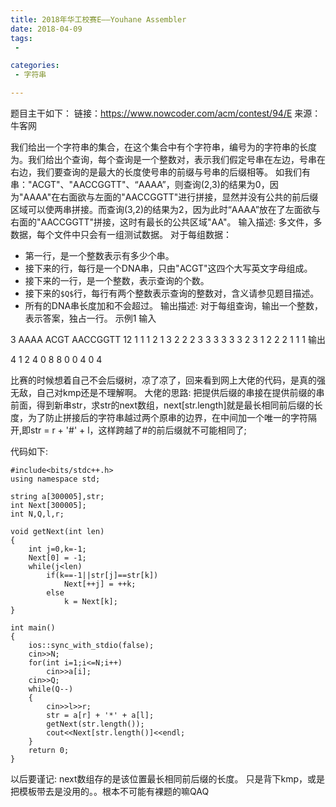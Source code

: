```yaml
---
title: 2018年华工校赛E——Youhane Assembler
date: 2018-04-09
tags:
 - 

categories:
 - 字符串

---
```


题目主干如下：
链接：https://www.nowcoder.com/acm/contest/94/E
来源：牛客网

我们给出一个字符串的集合，在这个集合中有个字符串，编号为的字符串的长度为。我们给出个查询，每个查询是一个整数对，表示我们假定号串在左边，号串在右边，我们要查询的是最大的长度使号串的前缀与号串的后缀相等。
如我们有串："ACGT"、"AACCGGTT"、“AAAA”，则查询(2,3)的结果为0，因为"AAAA"在右面欲与左面的"AACCGGTT"进行拼接，显然并没有公共的前后缀区域可以使两串拼接。而查询(3,2)的结果为2，因为此时“AAAA”放在了左面欲与右面的"AACCGGTT"拼接，这时有最长的公共区域"AA"。
输入描述:
多文件，多数据，每个文件中只会有一组测试数据。
对于每组数据：
* 第一行，是一个整数表示有多少个串。
* 接下来的行，每行是一个DNA串，只由"ACGT"这四个大写英文字母组成。
* 接下来的一行，是一个整数，表示查询的个数。
* 接下来的`$Q$`行，每行有两个整数表示查询的整数对，含义请参见题目描述。
* 所有的DNA串长度加和不会超过。
输出描述:
对于每组查询，输出一个整数，表示答案，独占一行。
示例1
输入

3
AAAA
ACGT
AACCGGTT
12
1 1
1 2
1 3
2 2
2 3
3 3
3 3
3 2
3 1
2 2
2 1
1 1
输出

4
1
2
4
0
8
8
0
0
4
0
4

比赛的时候想着自己不会后缀树，凉了凉了，回来看到网上大佬的代码，是真的强无敌，自己对kmp还是不理解啊。
大佬的思路: 把提供后缀的串接在提供前缀的串前面，得到新串str，求str的next数组，next[str.length]就是最长相同前后缀的长度，为了防止拼接后的字符串越过两个原串的边界，在中间加一个唯一的字符隔开,即str = r + '#' + l，这样跨越了#的前后缀就不可能相同了;

代码如下:

```
#include<bits/stdc++.h>
using namespace std;
 
string a[300005],str;
int Next[300005];
int N,Q,l,r;
 
void getNext(int len)
{
    int j=0,k=-1;
    Next[0] = -1;
    while(j<len)
        if(k==-1||str[j]==str[k])
            Next[++j] = ++k;
        else
            k = Next[k];
}
 
int main()
{
    ios::sync_with_stdio(false);
    cin>>N;
    for(int i=1;i<=N;i++)
        cin>>a[i];
    cin>>Q;
    while(Q--)
    {
        cin>>l>>r;
        str = a[r] + '*' + a[l];
        getNext(str.length());     
        cout<<Next[str.length()]<<endl;
    }  
    return 0;
}
```
以后要谨记: next数组存的是该位置最长相同前后缀的长度。 只是背下kmp，或是把模板带去是没用的。。根本不可能有裸题的嘛QAQ

